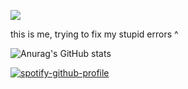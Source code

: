 ![](https://github.com/kamikaonashi/help/blob/main/giphy.gif)

this is me, trying to fix my stupid errors ^


![Anurag's GitHub stats](https://github-readme-stats.vercel.app/api?username=kamikaonashi&show_icons=true&theme=transparent)

[![spotify-github-profile](https://spotify-github-profile.kittinanx.com/api/view?uid=ieatmilka00&cover_image=true&theme=natemoo-re&show_offline=false&background_color=121212&interchange=false&bar_color=53b14f&bar_color_cover=true)](https://spotify-github-profile.kittinanx.com/api/view?uid=ieatmilka00&redirect=true)
